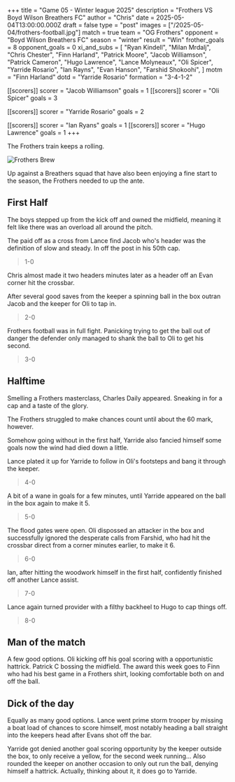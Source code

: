 +++
title = "Game 05 - Winter league 2025"
description = "Frothers VS Boyd Wilson Breathers FC"
author = "Chris"
date = 2025-05-04T13:00:00.000Z
draft = false
type = "post"
images = ["/2025-05-04/frothers-football.jpg"]
match = true
team = "OG Frothers"
opponent = "Boyd Wilson Breathers FC"
season = "winter"
result = "Win"
frother_goals = 8
opponent_goals = 0
xi_and_subs = [
  "Ryan Kindell",
  "Milan Mrdalj",
  "Chris Chester",
  "Finn Harland",
  "Patrick Moore",
  "Jacob Williamson",
  "Patrick Cameron",
  "Hugo Lawrence",
  "Lance Molyneaux",
  "Oli Spicer",
  "Yarride Rosario",
  "Ian Rayns",
  "Evan Hanson",
  "Farshid Shokoohi",
]
motm = "Finn Harland"
dotd = "Yarride Rosario"
formation = "3-4-1-2"

[[scorers]]
scorer = "Jacob Williamson"
goals = 1
[[scorers]]
scorer = "Oli Spicer"
goals = 3

[[scorers]]
scorer = "Yarride Rosario"
goals = 2

[[scorers]]
scorer = "Ian Ryans"
goals = 1
[[scorers]]
scorer = "Hugo Lawrence"
goals = 1
+++

The Frothers train keeps a rolling.

![Frothers Brew](/2025-05-04/frothers-football.jpg)

Up against a Breathers squad that have also been enjoying a fine start to the season, the Frothers needed to up the ante.

## First Half

The boys stepped up from the kick off and owned the midfield, meaning it felt like there was an overload all around the pitch.

The paid off as a cross from Lance find Jacob who's header was the definition of slow and steady. In off the post in his 50th cap.

> 1-0

Chris almost made it two headers minutes later as a header off an Evan corner hit the crossbar. 

After several good saves from the keeper a spinning ball in the box outran Jacob and the keeper for Oli to tap in.

> 2-0

Frothers football was in full fight. Panicking trying to get the ball out of danger the defender only managed to shank the ball to Oli to get his second. 

> 3-0

## Halftime 

Smelling a Frothers masterclass, Charles Daily appeared. Sneaking in for a cap and a taste of the glory.

The Frothers struggled to make chances count until about the 60 mark, however.

Somehow going without in the first half, Yarride also fancied himself some goals now the wind had died down a little.

Lance plated it up for Yarride to follow in Oli's footsteps and bang it through the keeper. 

> 4-0

A bit of a wane in goals for a few minutes, until Yarride appeared on the ball in the box again to make it 5.

> 5-0

The flood gates were open. Oli dispossed an attacker in the box and successfully ignored the desperate calls from Farshid, who had hit the crossbar direct from a corner minutes earlier, to make it 6.

> 6-0

Ian, after hitting the woodwork himself in the first half, confidently finished off another Lance assist. 

> 7-0

Lance again turned provider with a filthy backheel to Hugo to cap things off.

> 8-0


## Man of the match
A few good options. Oli kicking off his goal scoring with a opportunistic hattrick. Patrick C bossing the midfield. The award this week goes to Finn who had his best game in a Frothers shirt, looking comfortable both on and off the ball.

## Dick of the day 
Equally as many good options. Lance went prime storm trooper by missing a boat load of chances to score himself, most notably heading a ball straight into the keepers head after Evans shot off the bar.

Yarride got denied another goal scoring opportunity by the keeper outside the box, to only receive a yellow, for the second week running... Also rounded the keeper on another occasion to only out run the ball, denying himself a hattrick. Actually, thinking about it, it does go to Yarride. 